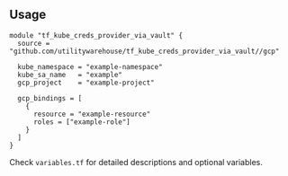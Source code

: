 ## Usage

```hcl
module "tf_kube_creds_provider_via_vault" {
  source = "github.com/utilitywarehouse/tf_kube_creds_provider_via_vault//gcp"

  kube_namespace = "example-namespace"
  kube_sa_name   = "example"
  gcp_project    = "example-project"

  gcp_bindings = [
    {
      resource = "example-resource"
      roles = ["example-role"]
    }
  ]
}
```

Check `variables.tf` for detailed descriptions and optional variables.
